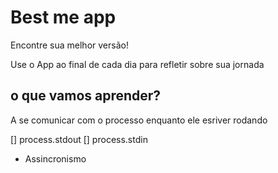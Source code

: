 # Best me app

Encontre sua melhor versão!

Use o App ao final de cada dia para refletir sobre sua jornada

## o que vamos aprender?

A se comunicar com o processo enquanto ele esriver rodando

[] process.stdout
[] process.stdin


* Assincronismo
